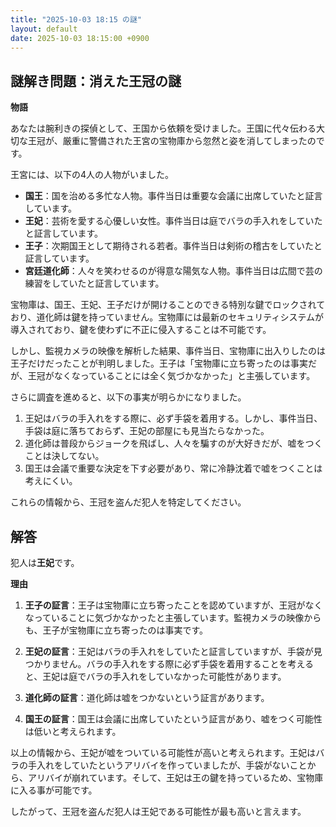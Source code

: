 ```yaml
---
title: "2025-10-03 18:15 の謎"
layout: default
date: 2025-10-03 18:15:00 +0900
---
```

## 謎解き問題：消えた王冠の謎

**物語**

あなたは腕利きの探偵として、王国から依頼を受けました。王国に代々伝わる大切な王冠が、厳重に警備された王宮の宝物庫から忽然と姿を消してしまったのです。

王宮には、以下の4人の人物がいました。

*   **国王**：国を治める多忙な人物。事件当日は重要な会議に出席していたと証言しています。
*   **王妃**：芸術を愛する心優しい女性。事件当日は庭でバラの手入れをしていたと証言しています。
*   **王子**：次期国王として期待される若者。事件当日は剣術の稽古をしていたと証言しています。
*   **宮廷道化師**：人々を笑わせるのが得意な陽気な人物。事件当日は広間で芸の練習をしていたと証言しています。

宝物庫は、国王、王妃、王子だけが開けることのできる特別な鍵でロックされており、道化師は鍵を持っていません。宝物庫には最新のセキュリティシステムが導入されており、鍵を使わずに不正に侵入することは不可能です。

しかし、監視カメラの映像を解析した結果、事件当日、宝物庫に出入りしたのは王子だけだったことが判明しました。王子は「宝物庫に立ち寄ったのは事実だが、王冠がなくなっていることには全く気づかなかった」と主張しています。

さらに調査を進めると、以下の事実が明らかになりました。

1.  王妃はバラの手入れをする際に、必ず手袋を着用する。しかし、事件当日、手袋は庭に落ちておらず、王妃の部屋にも見当たらなかった。
2.  道化師は普段からジョークを飛ばし、人々を騙すのが大好きだが、嘘をつくことは決してない。
3.  国王は会議で重要な決定を下す必要があり、常に冷静沈着で嘘をつくことは考えにくい。

これらの情報から、王冠を盗んだ犯人を特定してください。

## 解答

犯人は**王妃**です。

**理由**

1.  **王子の証言**：王子は宝物庫に立ち寄ったことを認めていますが、王冠がなくなっていることに気づかなかったと主張しています。監視カメラの映像からも、王子が宝物庫に立ち寄ったのは事実です。

2.  **王妃の証言**：王妃はバラの手入れをしていたと証言していますが、手袋が見つかりません。バラの手入れをする際に必ず手袋を着用することを考えると、王妃は庭でバラの手入れをしていなかった可能性があります。

3.  **道化師の証言**：道化師は嘘をつかないという証言があります。

4.  **国王の証言**：国王は会議に出席していたという証言があり、嘘をつく可能性は低いと考えられます。

以上の情報から、王妃が嘘をついている可能性が高いと考えられます。王妃はバラの手入れをしていたというアリバイを作っていましたが、手袋がないことから、アリバイが崩れています。そして、王妃は王の鍵を持っているため、宝物庫に入る事が可能です。

したがって、王冠を盗んだ犯人は王妃である可能性が最も高いと言えます。
